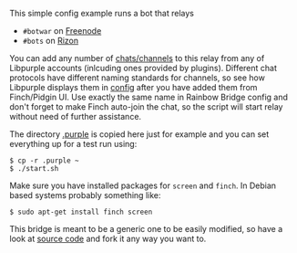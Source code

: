 This simple config example runs a bot that relays

* `#botwar` on [Freenode](https://freenode.net)
* `#bots` on [Rizon](https://rizon.net/)

You can add any number of [chats/channels](bots.conf) to this relay from any of Libpurple accounts (inlcuding ones provided by plugins). Different chat protocols have different naming standards for channels, so see how Libpurple displays them in [config](.purple/blist.xml) after you have added them from Finch/Pidgin UI. Use exactly the same name in Rainbow Bridge config and don't forget to make Finch auto-join the chat, so the script will start relay without need of further assistance.

The directory [.purple](.purple) is copied here just for example and you can set everything up for a test run using:

	$ cp -r .purple ~
	$ ./start.sh

Make sure you have installed packages for `screen` and `finch`. In Debian based systems probably something like:

	$ sudo apt-get install finch screen

This bridge is meant to be a generic one to be easily modified, so have a look at [source code](../rainbow-bridge.py) and fork it any way you want to.
